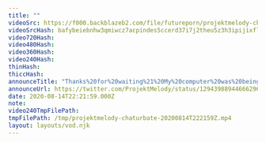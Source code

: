 ```yaml
---
title: ""
videoSrc: https://f000.backblazeb2.com/file/futureporn/projektmelody-chaturbate-2020-08-14.mp4
videoSrcHash: bafybeiebnhw3qmiwcz7acpindes5ccerd37i7j2theu5z3h3ipijixflc4
video720Hash: 
video480Hash: 
video360Hash: 
video240Hash: 
thinHash: 
thiccHash: 
announceTitle: "Thanks%20for%20waiting%21%20My%20computer%20was%20being%20jankey%21%20All%20good%20%20now%21%20Well%20me%20%26%20Sammy%20are%20live%20on%20CB%20for%20my%20first%20ever%20hentai%20game%20collab%21"
announceUrl: https://twitter.com/ProjektMelody/status/1294398894466629634
date: 2020-08-14T22:21:59.000Z
note: 
video240TmpFilePath: 
tmpFilePath: /tmp/projektmelody-chaturbate-20200814T222159Z.mp4
layout: layouts/vod.njk
---
```

